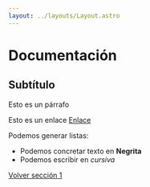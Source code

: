 ```yaml
---
layout: ../layouts/Layout.astro
---
```





# Documentación
## Subtítulo

Esto es un párrafo

Esto es un enlace [Enlace](http://www.google.es)

Podemos generar listas:
- Podemos concretar texto en **Negrita**
- Podemos escribir en _cursiva_

[Volver sección 1](#documentación)